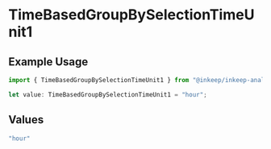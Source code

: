 # TimeBasedGroupBySelectionTimeUnit1

## Example Usage

```typescript
import { TimeBasedGroupBySelectionTimeUnit1 } from "@inkeep/inkeep-analytics/models/components";

let value: TimeBasedGroupBySelectionTimeUnit1 = "hour";
```

## Values

```typescript
"hour"
```